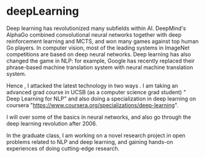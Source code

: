 # deepLearning

Deep learning has revolutionized many subfields within AI. DeepMind's AlphaGo combined convolutional neural networks together with deep reinforcement learning and MCTS, and won many games against top human Go players. In computer vision, most of the leading systems in ImageNet competitions are based on deep neural networks. Deep learning has also changed the game in NLP: for example, Google has recently replaced their phrase-based machine translation system with neural machine translation system. 

Hence , I attacked the latest technology in two ways . I am taking an advanced grad course in UCSB (as a computer science grad student) " Deep Learning for NLP" and also doing a specialization in deep learning on coursera "https://www.coursera.org/specializations/deep-learning".

I will over some of the basics in neural networks, and also go through the deep learning revolution after 2006. 

In the graduate class, I am working on a novel research project in open problems related to NLP and deep learning, and gaining hands-on experiences of doing cutting-edge research.